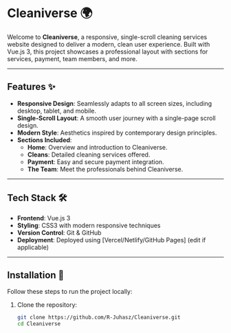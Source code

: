 # Cleaniverse 🌍

Welcome to **Cleaniverse**, a responsive, single-scroll cleaning services website designed to deliver a modern, clean user experience. Built with Vue.js 3, this project showcases a professional layout with sections for services, payment, team members, and more.

---

## Features ✨

- **Responsive Design**: Seamlessly adapts to all screen sizes, including desktop, tablet, and mobile.
- **Single-Scroll Layout**: A smooth user journey with a single-page scroll design.
- **Modern Style**: Aesthetics inspired by contemporary design principles.
- **Sections Included**:
  - **Home**: Overview and introduction to Cleaniverse.
  - **Cleans**: Detailed cleaning services offered.
  - **Payment**: Easy and secure payment integration.
  - **The Team**: Meet the professionals behind Cleaniverse.

---

## Tech Stack 🛠️

- **Frontend**: Vue.js 3
- **Styling**: CSS3 with modern responsive techniques
- **Version Control**: Git & GitHub
- **Deployment**: Deployed using [Vercel/Netlify/GitHub Pages] (edit if applicable)

---

## Installation 🚀

Follow these steps to run the project locally:

1. Clone the repository:
   ```bash
   git clone https://github.com/R-Juhasz/Cleaniverse.git
   cd Cleaniverse
